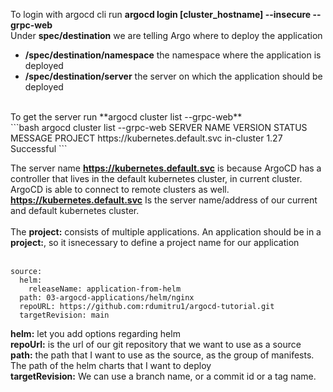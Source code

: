 To login with argocd cli run **argocd login [cluster_hostname] --insecure --grpc-web** <br>
Under **spec/destination** we are telling Argo where to deploy the application <br>
- **/spec/destination/namespace** the namespace where the application is deployed <br>
- **/spec/destination/server** the server on which the application should be deployed <br>
<br>
To get the server run **argocd cluster list --grpc-web** <br>
```bash
  argocd cluster list --grpc-web
  SERVER                          NAME        VERSION  STATUS      MESSAGE  PROJECT
  https://kubernetes.default.svc  in-cluster  1.27     Successful
```

The server name **https://kubernetes.default.svc** is because ArgoCD has a controller that lives in the default kubernetes cluster, in current cluster. <br>
ArgoCD is able to connect to remote clusters as well. <br>
**https://kubernetes.default.svc** Is the server name/address of our current and default kubernetes cluster. <br>
<br>
The **project:** consists of multiple applications. An application should be in a **project:**, so it isnecessary to define a project name for our application
<br>
<br>

    source:
      helm:
        releaseName: application-from-helm
      path: 03-argocd-applications/helm/nginx
      repoURL: https://github.com:rdumitru1/argocd-tutorial.git
      targetRevision: main
**helm:** let you add options regarding helm <br>
**repoUrl:** is the url of our git repository that we want to use as a source <br>
**path:** the path that I want to use as the source, as the group of manifests. The path of the helm charts that I want to deploy <br>
**targetRevision:** We can use a branch name, or a commit id or a tag name.
